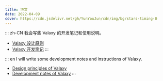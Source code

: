 ```yaml
---
title: 博文
date: 2022-04-09
cover: https://cdn.jsdelivr.net/gh/YunYouJun/cdn/img/bg/stars-timing-0-blur-30px.jpg
---
```


::: zh-CN
我会写些 Valaxy 的开发笔记和使用说明。

- [Valaxy 设计原则](/posts/design)
- [Valaxy 开发笔记](/posts/dev)
:::

::: en
I will write some development notes and instructions of Valaxy.

- [Design principles of Valaxy](/posts/design)
- [Development notes of Valaxy](/posts/dev)
:::
